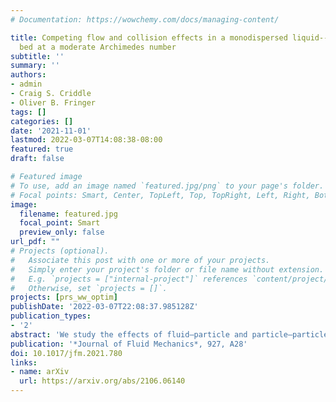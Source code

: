 ```yaml
---
# Documentation: https://wowchemy.com/docs/managing-content/

title: Competing flow and collision effects in a monodispersed liquid--solid fluidized
  bed at a moderate Archimedes number
subtitle: ''
summary: ''
authors:
- admin
- Craig S. Criddle
- Oliver B. Fringer
tags: []
categories: []
date: '2021-11-01'
lastmod: 2022-03-07T14:08:38-08:00
featured: true
draft: false

# Featured image
# To use, add an image named `featured.jpg/png` to your page's folder.
# Focal points: Smart, Center, TopLeft, Top, TopRight, Left, Right, BottomLeft, Bottom, BottomRight.
image:
  filename: featured.jpg
  focal_point: Smart
  preview_only: false
url_pdf: ""
# Projects (optional).
#   Associate this post with one or more of your projects.
#   Simply enter your project's folder or file name without extension.
#   E.g. `projects = ["internal-project"]` references `content/project/deep-learning/index.md`.
#   Otherwise, set `projects = []`.
projects: [prs_ww_optim]
publishDate: '2022-03-07T22:08:37.985128Z'
publication_types:
- '2'
abstract: 'We study the effects of fluid–particle and particle–particle interactions in a three-dimensional monodispersed reactor with unstable fluidization. Simulations were conducted using the immersed boundary method for particle Reynolds numbers of 20–70 with an Archimedes number of 23 600. Two different flow regimes were identified as a function of the particle Reynolds number. For low particle Reynolds numbers ( $20 ), the porosity is relatively low and the particle dynamics are dominated by interparticle collisions that produce anisotropic particle velocity fluctuations. The relative importance of hydrodynamic effects increases with increasing particle Reynolds number, leading to a minimized anisotropy in the particle velocity fluctuations at an intermediate particle Reynolds number. For high particle Reynolds numbers ( $Re_p > 40$ ), the particle dynamics are dominated by hydrodynamic effects, leading to decreasing and more anisotropic particle velocity fluctuations. A sharp increase in the anisotropy occurs when the particle Reynolds number increases from 40 to 50, corresponding to a transition from a regime in which collision and hydrodynamic effects are equally important (regime 1) to a hydrodynamic-dominated regime (regime 2). The results imply an optimum particle Reynolds number of roughly 40 for the investigated Archimedes number of 23 600 at which mixing in the reactor is expected to peak, which is consistent with reactor studies showing peak performance at a similar particle Reynolds number and with a similar Archimedes number. Results also show that maximum effective collisions are attained at intermediate particle Reynolds number. Future work is required to relate optimum particle Reynolds number to Archimedes number.'
publication: '*Journal of Fluid Mechanics*, 927, A28'
doi: 10.1017/jfm.2021.780
links:
- name: arXiv
  url: https://arxiv.org/abs/2106.06140
---
```

